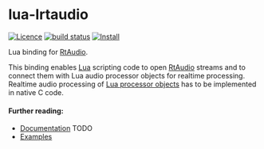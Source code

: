 # lua-lrtaudio 
[![Licence](http://img.shields.io/badge/Licence-MIT-brightgreen.svg)](LICENSE)
[![build status](https://github.com/osch/lua-lrtaudio/workflows/build/badge.svg)](https://github.com/osch/lua-lrtaudio/actions/workflows/build.yml)
[![Install](https://img.shields.io/badge/Install-LuaRocks-brightgreen.svg)](https://luarocks.org/modules/osch/lrtaudio)

<!-- ---------------------------------------------------------------------------------------- -->

Lua binding for [RtAudio].

This binding enables [Lua] scripting code to open [RtAudio] streams and to connect them with Lua 
audio processor objects for realtime processing. 
Realtime audio processing of [Lua processor objects](./doc/README.md#processor-objects) 
has to be implemented in native C code.

[RtAudio]:      https://github.com/thestk/rtaudio
[Lua]:          https://www.lua.org

<!-- ---------------------------------------------------------------------------------------- -->

#### Further reading:
   * [Documentation](./doc/README.md#lrtaudio-documentation) TODO
   * [Examples](./examples/README.md#lrtaudio-examples)

<!-- ---------------------------------------------------------------------------------------- -->


